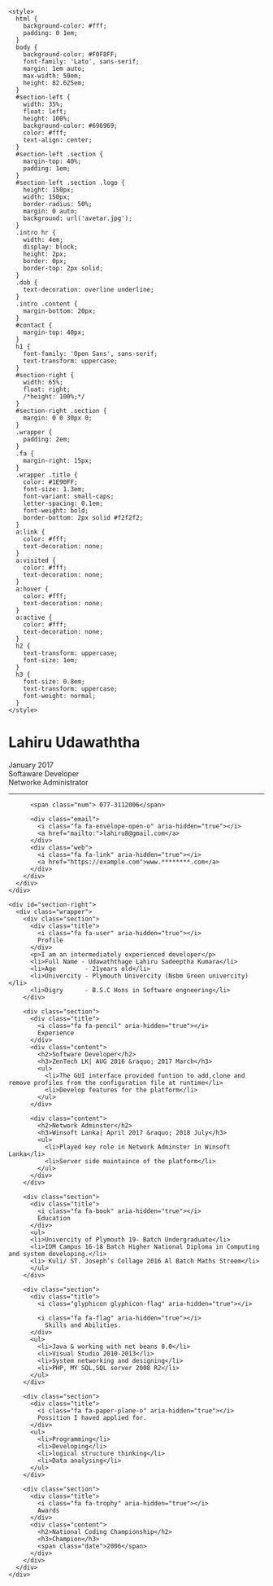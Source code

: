 <html>
  <head>
    <title>html  css  cv</title>
    <link href="https://maxcdn.bootstrapcdn.com/font-awesome/4.7.0/css/font-awesome.min.css" rel="stylesheet" integrity="sha384-wvfXpqpZZVQGK6TAh5PVlGOfQNHSoD2xbE+QkPxCAFlNEevoEH3Sl0sibVcOQVnN" crossorigin="anonymous">
    <link href="https://fonts.googleapis.com/css?family=Lato|Open+Sans" rel="stylesheet">
    
    <style>
      html {
        background-color: #fff;
        padding: 0 1em;
      }
      body {
        background-color: #F0F8FF;
        font-family: 'Lato', sans-serif;
        margin: 1em auto;
        max-width: 50em;
        height: 82.625em;
      }
      #section-left {
        width: 35%;
        float: left;
        height: 100%;
        background-color: #696969;
        color: #fff;
        text-align: center;
      }
      #section-left .section {
        margin-top: 40%;
        padding: 1em;
      }
      #section-left .section .logo {
        height: 150px;
        width: 150px;
        border-radius: 50%;
        margin: 0 auto;
        background: url('avetar.jpg');
      }
      .intro hr {
        width: 4em;
        display: block;
        height: 2px;
        border: 0px;
        border-top: 2px solid;
      }
      .dob {
        text-decoration: overline underline;
      }
      .intro .content {
        margin-bottom: 20px;
      }
      #contact {
        margin-top: 40px;
      }
      h1 {
        font-family: 'Open Sans', sans-serif;
        text-transform: uppercase;
      }
      #section-right {
        width: 65%;
        float: right;
        /*height: 100%;*/
      }
      #section-right .section {
        margin: 0 0 30px 0;
      }
      .wrapper {
        padding: 2em;
      }
      .fa {
        margin-right: 15px;
      }
      .wrapper .title {
        color: #1E90FF;
        font-size: 1.3em;
        font-variant: small-caps;
        letter-spacing: 0.1em;
        font-weight: bold;
        border-bottom: 2px solid #f2f2f2;
      }
      a:link {
        color: #fff;
        text-decoration: none;
      }
      a:visited {
        color: #fff;
        text-decoration: none;
      }
      a:hover {
        color: #fff;
        text-decoration: none;
      }
      a:active {
        color: #fff;
        text-decoration: none;
      }
      h2 {
        text-transform: uppercase;
        font-size: 1em;
      }
      h3 {
        font-size: 0.8em;
        text-transform: uppercase;
        font-weight: normal;
      }
    </style>
  </head>

  <body>
    <div id="section-left">
      <div class="section intro">
        <div class="logo"></div>
        <h1>Lahiru Udawaththa</h1>
        <div class="content">
          <span class="dob">January 2017</span> <br>
          <span class="intro">Softaware Developer</span> <br>
          <span class="intro">Networke Administrator</span> <br>
        </div>
        <hr>
        <div id="contact">

          <span class="num"> 077-3112006</span>

          <div class="email">
            <i class="fa fa-envelope-open-o" aria-hidden="true"></i>
            <a href="mailto:">lahiru8@gmail.com</a>
          </div>
          <div class="web">
            <i class="fa fa-link" aria-hidden="true"></i>
            <a href="https://example.com">www.********.com</a>
          </div>
        </div>
      </div>
    </div>

    <div id="section-right">
      <div class="wrapper">
        <div class="section">
          <div class="title">
            <i class="fa fa-user" aria-hidden="true"></i>
            Profile
          </div>
          <p>I am an intermediately experienced developer</p>
          <li>Full Name - Udawaththage Lahiru Sadeeptha Kumara</li>
          <li>Age        - 21years old</li>
          <li>Univercity - Plymouth Univercity (Nsbm Green univercity)</li>
          <li>Digry      - B.S.C Hons in Software engneering</li>
        </div>

        <div class="section">
          <div class="title">
            <i class="fa fa-pencil" aria-hidden="true"></i>
            Experience
          </div>
          <div class="content">
            <h2>Software Developer</h2>
            <h3>ZenTech LK| AUG 2016 &raquo; 2017 March</h3>
            <ul>
              <li>The GUI interface provided funtion to add,clone and remove profiles from the configuration file at runtime</li>
              <li>Develop features for the platform</li>
            </ul>
          </div>

          <div class="content">
            <h2>Network Adminster</h2>
            <h3>Winsoft Lanka| April 2017 &raquo; 2018 July</h3>
            <ul>
              <li>Played key role in Network Adminster in Winsoft Lanka</li>
              <li>Server side maintaince of the platform</li>
            </ul>
          </div>
        </div>

        <div class="section">
          <div class="title">
            <i class="fa fa-book" aria-hidden="true"></i>
            Education
          </div>
          <ul>
          <li>Univercity of Plymouth 19- Batch Undergraduate</li>
          <li>IDM Campus 16-18 Batch Higher National Diploma in Computing and system developing.</li>
          <li> Kuli/ ST. Joseph’s Collage 2016 Al Batch Maths Streem</li>
          </ul>
        </div>

        <div class="section">
          <div class="title">
            <i class="glyphicon glyphicon-flag" aria-hidden="true"></i>

            <i class="fa fa-flag" aria-hidden="true"></i>
              Skills and Abilities.
          </div>
          <ul>
            <li>Java & working with net beans 8.0</li>
            <li>Visual Studio 2010-2013</li>
            <li>System networking and designing</li>
            <li>PHP, MY SQL,SQL server 2008 R2</li>
          </ul>
        </div>
        
        <div class="section">
          <div class="title">
            <i class="fa fa-paper-plane-o" aria-hidden="true"></i>
            Possition I haved applied for.
          </div>
          <ul>
            <li>Programming</li>
            <li>Developing</li>
            <li>logical structure thinking</li>
            <li>Data analysing</li>
          </ul>
        </div>

        <div class="section">
          <div class="title">
            <i class="fa fa-trophy" aria-hidden="true"></i>
            Awards
          </div>
          <div class="content">
            <h2>National Coding Championship</h2>
            <h3>Champion</h3>
            <span class="date">2006</span>
          </div>
        </div>
      </div>
    </div>
  </body>
</html>
